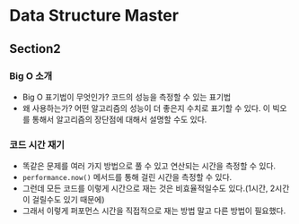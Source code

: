 # Data Structure Master

## Section2
### Big O 소개
- Big O 표기법이 무엇인가?
코드의 성능을 측정할 수 있는 표기법
- 왜 사용하는가?
어떤 알고리즘의 성능이 더 좋은지 수치로 표기할 수 있다.
이 빅오를 통해서 알고리즘의 장단점에 대해서 설명할 수도 있다.

### 코드 시간 재기
- 똑같은 문제를 여러 가지 방법으로 풀 수 있고 연산되는 시간을 측정할 수 있다.
- `performance.now()` 메서드를 통해 걸린 시간을 측정할 수 있다.
- 그런데 모든 코드를 이렇게 시간으로 재는 것은 비효율적일수도 있다.(1시간, 2시간이 걸릴수도 있기 때문에)
- 그래서 이렇게 퍼포먼스 시간을 직접적으로 재는 방법 말고 다른 방법이 필요했다.